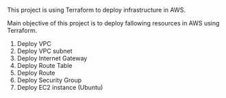 This project is using Terraform to deploy infrastructure in AWS. 

Main objective of this project is to deploy fallowing resources in AWS using Terraform. 
1. Deploy VPC 
2. Deploy VPC subnet
3. Deploy Internet Gateway 
4. Deploy Route Table
5. Deploy Route
6. Deploy Security Group
7. Deploy EC2 instance (Ubuntu)
